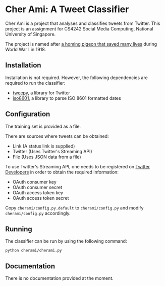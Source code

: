 Cher Ami: A Tweet Classifier
======

Cher Ami is a project that analyses and classifies tweets from Twitter. This
project is an assignment for CS4242 Social Media Computing, National University
of Singapore.

The project is named after
[a homing pigeon that saved many lives](http://en.wikipedia.org/wiki/Cher_Ami)
during World War I in 1918.

Installation
------------
Installation is not required. However, the following dependencies are required
to run the classifier:

 * [tweepy](https://github.com/tweepy/tweepy), a library for Twitter
 * [iso8601](https://pypi.python.org/pypi/iso8601/), a library to parse ISO 8601
   formatted dates

Configuration
-------------
The training set is provided as a file.

There are sources where tweets can be obtained:

 * Link (A status link is supplied)
 * Twitter (Uses Twitter's Streaming API)
 * File (Uses JSON data from a file)

To use Twitter's Streaming API, one needs to be registered on
[Twitter Developers](https://dev.twitter.com/) in order to obtain the required
information:

 * OAuth consumer key
 * OAuth consumer secret
 * OAuth access token key
 * OAuth access token secret

Copy `cherami/config.py.default` to `cherami/config.py` and modify
`cherami/config.py` accordingly.

Running
-------
The classifier can be run by using the following command:

    python cherami/cherami.py

Documentation
-------------
There is no documentation provided at the moment.

